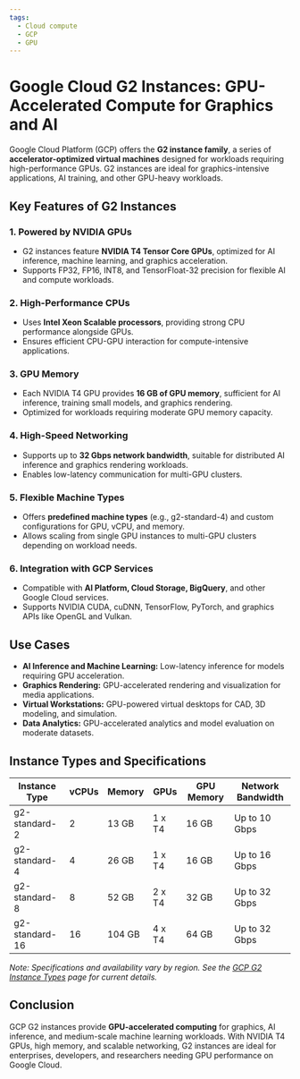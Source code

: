 ```yaml
---
tags:
  - Cloud compute
  - GCP
  - GPU
---
```



# Google Cloud G2 Instances: GPU-Accelerated Compute for Graphics and AI

Google Cloud Platform (GCP) offers the **G2 instance family**, a series of **accelerator-optimized virtual machines** designed for workloads requiring high-performance GPUs. G2 instances are ideal for graphics-intensive applications, AI training, and other GPU-heavy workloads.

## Key Features of G2 Instances

### 1. **Powered by NVIDIA GPUs**

* G2 instances feature **NVIDIA T4 Tensor Core GPUs**, optimized for AI inference, machine learning, and graphics acceleration.
* Supports FP32, FP16, INT8, and TensorFloat-32 precision for flexible AI and compute workloads.

### 2. **High-Performance CPUs**

* Uses **Intel Xeon Scalable processors**, providing strong CPU performance alongside GPUs.
* Ensures efficient CPU-GPU interaction for compute-intensive applications.

### 3. **GPU Memory**

* Each NVIDIA T4 GPU provides **16 GB of GPU memory**, sufficient for AI inference, training small models, and graphics rendering.
* Optimized for workloads requiring moderate GPU memory capacity.

### 4. **High-Speed Networking**

* Supports up to **32 Gbps network bandwidth**, suitable for distributed AI inference and graphics rendering workloads.
* Enables low-latency communication for multi-GPU clusters.

### 5. **Flexible Machine Types**

* Offers **predefined machine types** (e.g., g2-standard-4) and custom configurations for GPU, vCPU, and memory.
* Allows scaling from single GPU instances to multi-GPU clusters depending on workload needs.

### 6. **Integration with GCP Services**

* Compatible with **AI Platform, Cloud Storage, BigQuery**, and other Google Cloud services.
* Supports NVIDIA CUDA, cuDNN, TensorFlow, PyTorch, and graphics APIs like OpenGL and Vulkan.

## Use Cases

* **AI Inference and Machine Learning:** Low-latency inference for models requiring GPU acceleration.
* **Graphics Rendering:** GPU-accelerated rendering and visualization for media applications.
* **Virtual Workstations:** GPU-powered virtual desktops for CAD, 3D modeling, and simulation.
* **Data Analytics:** GPU-accelerated analytics and model evaluation on moderate datasets.

## Instance Types and Specifications

| Instance Type  | vCPUs | Memory | GPUs   | GPU Memory | Network Bandwidth |
| -------------- | ----- | ------ | ------ | ---------- | ----------------- |
| g2-standard-2  | 2     | 13 GB  | 1 x T4 | 16 GB      | Up to 10 Gbps     |
| g2-standard-4  | 4     | 26 GB  | 1 x T4 | 16 GB      | Up to 16 Gbps     |
| g2-standard-8  | 8     | 52 GB  | 2 x T4 | 32 GB      | Up to 32 Gbps     |
| g2-standard-16 | 16    | 104 GB | 4 x T4 | 64 GB      | Up to 32 Gbps     |

*Note: Specifications and availability vary by region. See the [GCP G2 Instance Types](https://cloud.google.com/compute/docs/machine-types#g2_machine_types) page for current details.*

## Conclusion

GCP G2 instances provide **GPU-accelerated computing** for graphics, AI inference, and medium-scale machine learning workloads. With NVIDIA T4 GPUs, high memory, and scalable networking, G2 instances are ideal for enterprises, developers, and researchers needing GPU performance on Google Cloud.

